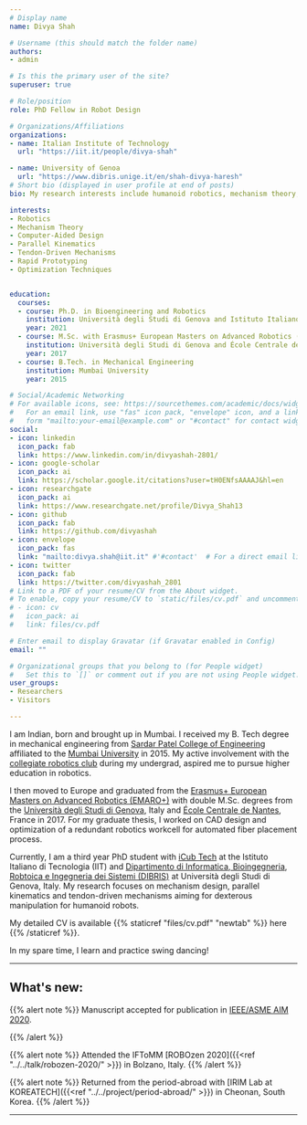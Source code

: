 ```yaml
---
# Display name
name: Divya Shah

# Username (this should match the folder name)
authors:
- admin

# Is this the primary user of the site?
superuser: true

# Role/position
role: PhD Fellow in Robot Design

# Organizations/Affiliations
organizations:
- name: Italian Institute of Technology
  url: "https://iit.it/people/divya-shah"

- name: University of Genoa
  url: "https://www.dibris.unige.it/en/shah-divya-haresh"
# Short bio (displayed in user profile at end of posts)
bio: My research interests include humanoid robotics, mechanism theory, parallel kinematics and computer-aided design.

interests:
- Robotics
- Mechanism Theory
- Computer-Aided Design
- Parallel Kinematics
- Tendon-Driven Mechanisms
- Rapid Prototyping
- Optimization Techniques


education:
  courses:
  - course: Ph.D. in Bioengineering and Robotics
    institution: Università degli Studi di Genova and Istituto Italiano di Tecnologia
    year: 2021
  - course: M.Sc. with Erasmus+ European Masters on Advanced Robotics (EMARO+)
    institution: Università degli Studi di Genova and École Centrale de Nantes
    year: 2017
  - course: B.Tech. in Mechanical Engineering
    institution: Mumbai University
    year: 2015

# Social/Academic Networking
# For available icons, see: https://sourcethemes.com/academic/docs/widgets/#icons
#   For an email link, use "fas" icon pack, "envelope" icon, and a link in the
#   form "mailto:your-email@example.com" or "#contact" for contact widget.
social:
- icon: linkedin
  icon_pack: fab
  link: https://www.linkedin.com/in/divyashah-2801/
- icon: google-scholar
  icon_pack: ai
  link: https://scholar.google.it/citations?user=tH0ENfsAAAAJ&hl=en
- icon: researchgate
  icon_pack: ai
  link: https://www.researchgate.net/profile/Divya_Shah13
- icon: github
  icon_pack: fab
  link: https://github.com/divyashah
- icon: envelope
  icon_pack: fas
  link: "mailto:divya.shah@iit.it" #'#contact'  # For a direct email link, use "mailto:test@example.org".
- icon: twitter
  icon_pack: fab
  link: https://twitter.com/divyashah_2801
# Link to a PDF of your resume/CV from the About widget.
# To enable, copy your resume/CV to `static/files/cv.pdf` and uncomment the lines below.  
# - icon: cv
#   icon_pack: ai
#   link: files/cv.pdf

# Enter email to display Gravatar (if Gravatar enabled in Config)
email: ""

# Organizational groups that you belong to (for People widget)
#   Set this to `[]` or comment out if you are not using People widget.  
user_groups:
- Researchers
- Visitors

---
```


I am Indian, born and brought up in Mumbai. I received my B. Tech degree in mechanical engineering from [Sardar Patel College of Engineering](http://spce.ac.in/) affiliated to the [Mumbai University](http://mu.ac.in/) in 2015. My active involvement with the [collegiate robotics club](https://www.facebook.com/RoboconSPCE.In/) during my undergrad, aspired me to pursue higher education in robotics.  

I then moved to Europe and graduated from the [Erasmus+ European Masters on Advanced Robotics (EMARO+)](http://masteremaro.irccyn.ec-nantes.fr/index.php/welcome) with double M.Sc. degrees from the [Università degli Studi di Genova](https://unige.it/), Italy and [École Centrale de Nantes](https://www.ec-nantes.fr/), France in 2017. For my graduate thesis, I worked on CAD design and optimization of a redundant robotics workcell for automated fiber placement process.

Currently, I am a third year PhD student with [iCub Tech](https://www.iit.it/research/lines/icub) at the Istituto Italiano di Tecnologia (IIT) and [Dipartimento di Informatica, Bioingegneria, Robtoica e Ingegneria dei Sistemi (DIBRIS)](http://phd.dibris.unige.it/biorob/) at Università degli Studi di Genova, Italy. My research focuses on mechanism design, parallel kinematics and tendon-driven mechanisms aiming for dexterous manipulation for humanoid robots.

My detailed CV is available  {{% staticref "files/cv.pdf" "newtab" %}} here {{% /staticref %}}.

In my spare time, I learn and practice swing dancing!

---

## What's new:

{{% alert note %}}
Manuscript accepted for publication in [IEEE/ASME AIM 2020](http://aim2020.org/).

{{% /alert %}}

{{% alert note %}}
Attended the IFToMM [ROBOzen 2020]({{<ref "../../talk/robozen-2020/" >}}) in Bolzano, Italy.
{{% /alert %}}

{{% alert note %}}
Returned from the period-abroad with [IRIM Lab at KOREATECH]({{<ref "../../project/period-abroad/" >}}) in Cheonan, South Korea.
{{% /alert %}}

---
